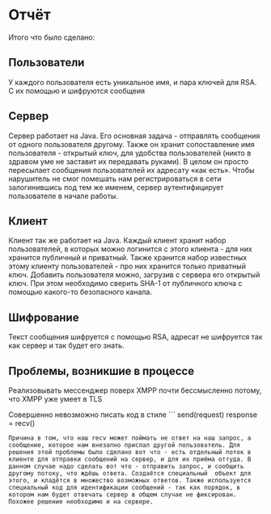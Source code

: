 Отчёт
=====
Итого что было сделано:

Пользователи
------------
У каждого пользователя есть уникальное имя, и пара ключей для RSA. С их помощью и шифруются сообщеия

Сервер
------
Сервер работает на Java. Его основная задача - отправлять сообщения от одного пользователя другому. Также он хранит сопоставление имя пользователя - открытый ключ, для удобства пользователей (никто в здравом уме не заставит их передавать руками). В целом он просто пересылает сообщения пользователей их адресату «как есть». Чтобы нарушитель не смог помешать нам регистрироваться в сети залогинившись под тем же именем, сервер аутентифицирует пользователе в начале работы.

Клиент
------
Клиент так же работает на Java. Каждый клиент хранит набор пользователей, в которых можно логинится с этого клиента - для них хранится публичный и приватный. Также хранится набор известных этому клиенту пользователей - про них хранится только приватный ключ. Добавить пользователя можно, загрузив с сервера его открытый ключ. При этом необходимо сверить SHA-1	от публичного ключа с помощью какого-то безопасного канала.

Шифрование
----------
Текст сообщения шифруется с помощью RSA, адресат не шифруется так как сервер и так будет его знать.

Проблемы, возникшие в процессе
------------------------------
Реализовывать мессенджер поверх XMPP почти бессмысленно потому, что XMPP уже умеет в TLS


Совершенно невозможно писать код в стиле ```
  send(request)
  response = recv()
```
Причина в том, что наш recv может поймать не ответ на наш запрос, а сообщение, которое нам внезапно прислал другой пользователь. Для решения этой проблемы было сделано вот что - есть отдельный поток в клиенте для отправки сообщений на сервер, и для их приёма оттуда. В данном случае надо сделать вот что - отправить запрос, и сообщить другому потоку, что ждёшь ответа. Создаётся специальный  объект для этого, и кладётся в множество возможных ответов. Также используется специальный код для идентификации сообщений - так как порядок, в котором нам будет отвечать сервер в общем случае не фиксирован. Похожее решение необходимо и на сервере.